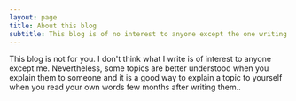 ```yaml
---
layout: page
title: About this blog
subtitle: This blog is of no interest to anyone except the one writing it.
---
```


This blog is not for you. I don't think what I write is of interest to anyone except me. Nevertheless, some topics are better understood when you explain them to someone and it is a good way to explain a topic to yourself when you read your own words few months after writing them..

